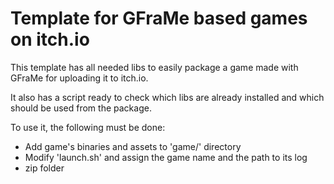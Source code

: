 # Template for GFraMe based games on itch.io

This template has all needed libs to easily package a game made with GFraMe for
uploading it to itch.io.

It also has a script ready to check which libs are already installed and which
should be used from the package.

To use it, the following must be done:
  - Add game's binaries and assets to 'game/' directory
  - Modify 'launch.sh' and assign the game name and the path to its log
  - zip folder

